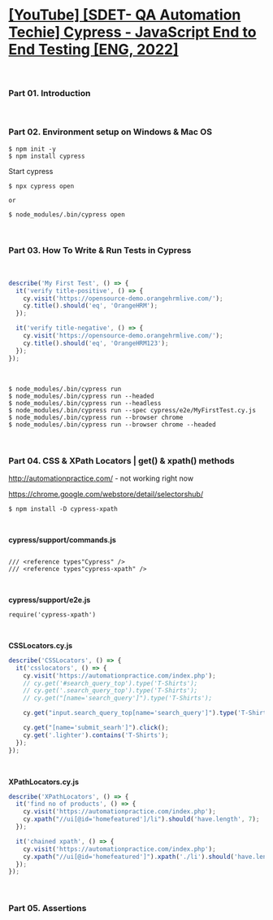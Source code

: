 # [[YouTube] [SDET- QA Automation Techie] Cypress - JavaScript End to End Testing [ENG, 2022]](https://www.youtube.com/playlist?list=PLUDwpEzHYYLvA7QFkC1C0y0pDPqYS56iU)

<br/>

### Part 01. Introduction

<br/>

### Part 02. Environment setup on Windows & Mac OS

```
$ npm init -y
$ npm install cypress
```

Start cypress

```
$ npx cypress open

or

$ node_modules/.bin/cypress open
```

<br/>

### Part 03. How To Write & Run Tests in Cypress

<br/>

```js
describe('My First Test', () => {
  it('verify title-positive', () => {
    cy.visit('https://opensource-demo.orangehrmlive.com/');
    cy.title().should('eq', 'OrangeHRM');
  });

  it('verify title-negative', () => {
    cy.visit('https://opensource-demo.orangehrmlive.com/');
    cy.title().should('eq', 'OrangeHRM123');
  });
});
```

<br/>

```
$ node_modules/.bin/cypress run
$ node_modules/.bin/cypress run --headed
$ node_modules/.bin/cypress run --headless
$ node_modules/.bin/cypress run --spec cypress/e2e/MyFirstTest.cy.js
$ node_modules/.bin/cypress run --browser chrome
$ node_modules/.bin/cypress run --browser chrome --headed
```


<br/>

### Part 04. CSS & XPath Locators | get() & xpath() methods

http://automationpractice.com/ - not working right now

https://chrome.google.com/webstore/detail/selectorshub/


```
$ npm install -D cypress-xpath 
```

<br/>

**cypress/support/commands.js**

```

/// <reference types"Cypress" />
/// <reference types"cypress-xpath" />
```

<br/>

**cypress/support/e2e.js**

```
require('cypress-xpath')
```
<br/>

**CSSLocators.cy.js**

```js
describe('CSSLocators', () => {
  it('csslocators', () => {
    cy.visit('https://automationpractice.com/index.php');
    // cy.get('#search_query_top').type('T-Shirts');
    // cy.get('.search_query_top').type('T-Shirts');
    // cy.get("[name='search_query']").type('T-Shirts');

    cy.get("input.search_query_top[name='search_query']").type('T-Shirts');

    cy.get("[name='submit_searh']").click();
    cy.get('.lighter').contains('T-Shirts');
  });
});
```

<br/>

**XPathLocators.cy.js**

```js
describe('XPathLocators', () => {
  it('find no of products', () => {
    cy.visit('https://automationpractice.com/index.php');
    cy.xpath("//ui[@id='homefeatured']/li").should('have.length', 7);
  });

  it('chained xpath', () => {
    cy.visit('https://automationpractice.com/index.php');
    cy.xpath("//ui[@id='homefeatured']").xpath('./li').should('have.length', 7);
  });
});
```


<br/>

### Part 05. Assertions


